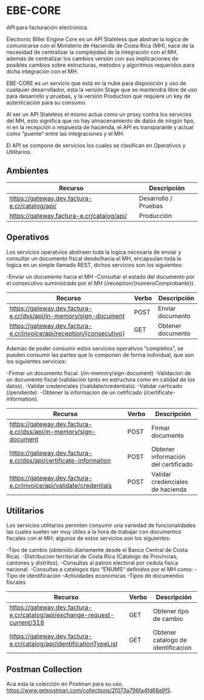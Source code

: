 # EBE-CORE
API para facturación electronica.

Electronic Biller Engine Core es un API Stateless que abstrae la logica de comunicarse con el Ministerio de Hacienda de Costa Rica (MH), nace de la necesidad de centralizar la complejidad de la integración con el MH, además de centralizar los cambios versión con sus implicaciones de posibles cambios sobre estructuras, metodos y algoritmos requeridos para dicha integración con el MH.

EBE-CORE es un servicio que está en la nube para disposición y uso de cualquier desarrollador, esta la versión Stage que se mantendrá libre de uso para desarrollo y pruebas, y la versión Production que requiere un key de autenticación para su consumo.

Al ser un API Stateless el mismo actua como un proxy contra los servicios del MH, esto significa que no hay almacenamiento de datos de ningún tipo, ni en la recepción o respuesta de hacienda, el API es transparante y actual como “puente“ entre las integraciones y el MH.

El API se compone de servicios los cuales se clasifican en Operativos y Utilitarios.

## Ambientes
|Recurso | Descripción |
| ------------- | ------------- |
| https://gateway.dev.factura-e.cr/catalog/api/  | Desarrollo / Pruebas  |
| https://gateway.factura-e.cr/catalog/api/ | Producción  |

## Operativos
Los servicios operatvios abstraen toda la logica necesaria de enviar y consultar un documento fiscal desde/hacia el MH, encapsulan toda la logica en un simple llamado REST, dichos servicios son los siguientes:

-Enviar un documento hacia el MH
-Consultar el estado del documento por el consecutivo suministrado por el MH (/reception/{numeroComprobante}).

|Recurso | Verbo |Descripción|
| ------------- | ------------- |-------------|
| https://gateway.dev.factura-e.cr/dss/api/in-memory/sign-document | POST |Enviar documento |
| https://gateway.dev.factura-e.cr/invoice/api/reception/{consecutivo}| GET  |Obtener documento|

Además de poder consumir estos servicios operativos “completos”, se pueden consumir las partes que lo componen de forma individual, que son los siguientes servicios:

-Firmar un documento fiscal. (/in-memory/sign-document)
-Validacion de un documento fiscal (validación tanto en estructura como en calidad de los datos).
-Validar credenciales (/validate/credentials).
-Validar certicado (/pendiente).
-Obtener la informacion de un cetificado (/certificate-information).

|Recurso | Verbo |Descripción|
| ------------- | ------------- |-------------|
| https://gateway.dev.factura-e.cr/dss/api/in-memory/sign-document| POST |Firmar documento |
| https://gateway.dev.factura-e.cr/dss/api/certificate-information| POST  |Obtener información del certificado|
| https://gateway.dev.factura-e.cr/invoice/api/validate/credentials| POST  |Validar credenciales de hacienda|

## Utilitarios
Los servicios utilitarios permiten consumir una variedad de funcionalidades las cuales suelen ser muy útiles a la hora de trabajar con documentos fiscales con el MH; algunos de estos servicios son los siguientes:

-Tipo de cambio (obtenido diariamente desde el Banco Central de Costa Rica).
-Distribucion territorial de Costa Rica (Catalogo de Provincias, cantones y distritos).
-Consultas al patron electoral por cedula fisica nacional.
-Consultas a catalogos tipo “ENUMS“ definidos por el MH como:
-Tipo de identificación
-Actividades economicas
-Tipos de documentos fiscales

|Recurso | Verbo |Descripción|
| ------------- | ------------- |-------------|
| https://gateway.dev.factura-e.cr/catalog/api/exchange-request-current/318| GET |Obtener tipo de cambio |
| https://gateway.dev.factura-e.cr/catalog/api/identificationTypeList| GET  | Obtener catalogo de identificacion|

## Postman Collection
Aca esta la colección en Postman para su uso, https://www.getpostman.com/collections/2f073a796fa4fd68a9f5.
